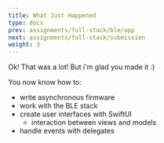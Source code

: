 ```yaml
---
title: What Just Happened
type: docs
prev: assignments/full-stack/ble/app
next: assignments/full-stack/submission
weight: 3
---
```


Ok! That was a lot! But i'm glad you made it :\)

You now know how to:

- write asynchronous firmware
- work with the BLE stack
- create user interfaces with SwiftUI
  - interaction between views and models
- handle events with delegates
